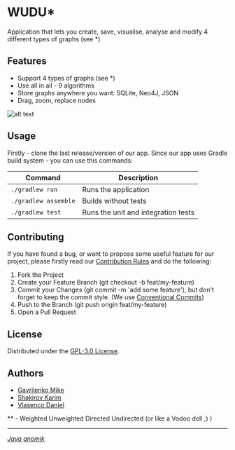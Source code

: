 # WUDU*

Application that lets you create, save, visualise, analyse and modify 4 different types of graphs (see *) 

## Features

- Support 4 types of graphs (see *)
- Use all in all - 9 algorithms
- Store graphs anywhere you want: SQLite, Neo4J, JSON
- Drag, zoom, replace nodes

![alt text][main_screen_image]


## Usage

Firstly - clone the last release/version of our app. Since our app uses Gradle build system - you can use this commands:

| Command                                | Description                                                           |
|----------------------------------------|-----------------------------------------------------------------------|
| `./gradlew run`                        | Runs the application                                                  |
| `./gradlew assemble`                   | Builds without tests                                                  |
| `./gradlew test`                       | Runs the unit and integration tests                                                   |

## Contributing

If you have found a bug, or want to propose some useful feature for our project, please firstly read our [Contribution Rules][contribute_rules_url] and
do the following:
1. Fork the Project
2. Create your Feature Branch (git checkout -b feat/my-feature)
3. Commit your Changes (git commit -m 'add some feature'), but don't forget to keep the commit style. (We use [Conventional Commits])
4. Push to the Branch (git push origin feat/my-feature)
5. Open a Pull Request

## License

Distributed under the [GPL-3.0 License][repo_license_url].

## Authors

- [Gavrilenko Mike](https://github.com/qrutyy)
- [Shakirov Karim](https://github.com/kar1mgh)
- [Vlasenco Daniel](https://github.com/spisladqo)

** - Weighted Unweighted Directed Undirected (or like a Vodoo doll ;) )
_______________________________

[*Java gnomik*][java_gnomik_url]

[Conventional Commits]: https://www.conventionalcommits.org/en/v1.0.0/
[repo_license_url]: https://github.com/spbu-coding-2023/graphs-graph-2/blob/main/LICENSE.md
[contribute_rules_url]: https://github.com/spbu-coding-2023/graphs-graph-2/blob/main/CONTRIBUTING.md

[java_gnomik_url]: https://ibb.co/54hJVd2
[main_screen_image]: https://imgur.com/a/iAgrdIg
